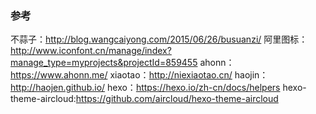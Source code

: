### 参考
不蒜子：http://blog.wangcaiyong.com/2015/06/26/busuanzi/
阿里图标：http://www.iconfont.cn/manage/index?manage_type=myprojects&projectId=859455
ahonn：https://www.ahonn.me/
xiaotao：http://niexiaotao.cn/
haojin：http://haojen.github.io/
hexo：https://hexo.io/zh-cn/docs/helpers
hexo-theme-aircloud:https://github.com/aircloud/hexo-theme-aircloud